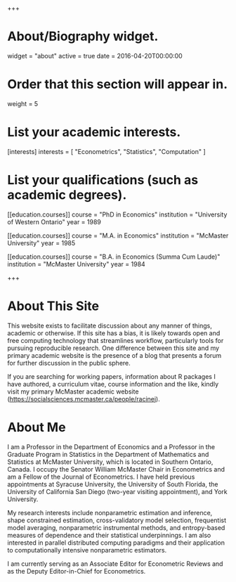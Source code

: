 +++
# About/Biography widget.
widget = "about"
active = true
date = 2016-04-20T00:00:00

# Order that this section will appear in.
weight = 5

# List your academic interests.
[interests]
  interests = [
    "Econometrics",
    "Statistics",
    "Computation"
  ]

# List your qualifications (such as academic degrees).
[[education.courses]]
  course = "PhD in Economics"
  institution = "University of Western Ontario"
  year = 1989

[[education.courses]]
  course = "M.A. in Economics"
  institution = "McMaster University"
  year = 1985

[[education.courses]]
  course = "B.A. in Economics (Summa Cum Laude)"
  institution = "McMaster University"
  year = 1984
 
+++

# About This Site

This website exists to facilitate discussion about any manner of things, academic or otherwise. If this site has a bias, it is likely towards open and free computing technology that streamlines workflow, particularly tools for pursuing reproducible research. One difference between this site and my primary academic website is the presence of a blog that presents a forum for further discussion in the public sphere.

If you are searching for working papers, information about R packages I have authored, a curriculum vitae, course information and the like, kindly visit my primary McMaster academic website (https://socialsciences.mcmaster.ca/people/racinej).

# About Me

I am a Professor in the Department of Economics and a Professor in the Graduate Program in Statistics in the Department of Mathematics and Statistics at McMaster University, which is located in Southern Ontario, Canada. I occupy the Senator William McMaster Chair in Econometrics and am a Fellow of the Journal of Econometrics. I have held previous appointments at Syracuse University, the University of South Florida, the University of California San Diego (two-year visiting appointment), and York University.

My research interests include nonparametric estimation and inference, shape constrained estimation, cross-validatory model selection, frequentist model averaging, nonparametric instrumental methods, and entropy-based measures of dependence and their statistical underpinnings. I am also interested in parallel distributed computing paradigms and their application to computationally intensive nonparametric estimators.

I am currently serving as an Associate Editor for Econometric Reviews and as the Deputy Editor-in-Chief for Econometrics.


